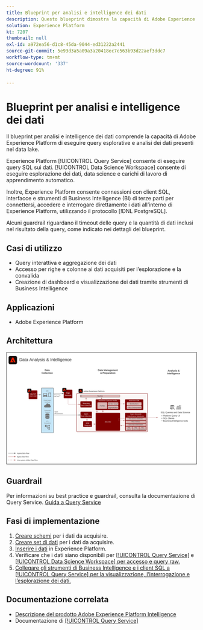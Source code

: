 ```yaml
---
title: Blueprint per analisi e intelligence dei dati
description: Questo blueprint dimostra la capacità di Adobe Experience Platform di eseguire query esplorative e analisi dei dati presenti nel data lake.
solution: Experience Platform
kt: 7207
thumbnail: null
exl-id: a972ea56-d1c8-45da-9044-ed31222a2441
source-git-commit: 5e93d3a5a09a3a20418ec7e563b93d22aef3ddc7
workflow-type: tm+mt
source-wordcount: '337'
ht-degree: 91%

---
```


# Blueprint per analisi e intelligence dei dati

Il blueprint per analisi e intelligence dei dati comprende la capacità di Adobe Experience Platform di eseguire query esplorative e analisi dei dati presenti nel data lake.

Experience Platform [!UICONTROL Query Service] consente di eseguire query SQL sui dati. [!UICONTROL Data Science Workspace] consente di eseguire esplorazione dei dati, data science e carichi di lavoro di apprendimento automatico.

Inoltre, Experience Platform consente connessioni con client SQL, interfacce e strumenti di Business Intelligence (BI) di terze parti per connettersi, accedere e interrogare direttamente i dati all’interno di Experience Platform, utilizzando il protocollo [!DNL PostgreSQL].

Alcuni guardrail riguardano il timeout delle query e la quantità di dati inclusi nel risultato della query, come indicato nei dettagli del blueprint.

## Casi di utilizzo

* Query interattiva e aggregazione dei dati
* Accesso per righe e colonne ai dati acquisiti per l’esplorazione e la convalida
* Creazione di dashboard e visualizzazione dei dati tramite strumenti di Business Intelligence

## Applicazioni

* Adobe Experience Platform

## Architettura

<img src="assets/data_exploration.svg" alt="Architettura di riferimento per il blueprint per esplorazione e reporting dei dati aziendali" style="border:1px solid #4a4a4a" />

## Guardrail

Per informazioni su best practice e guardrail, consulta la documentazione di Query Service.
[Guida a Query Service](https://experienceleague.adobe.com/docs/experience-platform/query/best-practices/writing-queries.html?lang=it#best-practices)

## Fasi di implementazione

1. [Creare schemi](https://experienceleague.adobe.com/?recommended=ExperiencePlatform-D-1-2021.1.xdm) per i dati da acquisire.
1. [Creare set di dati](https://experienceleague.adobe.com/docs/platform-learn/tutorials/data-ingestion/create-datasets-and-ingest-data.html?lang=it) per i dati da acquisire.
1. [Inserire i dati](https://experienceleague.adobe.com/?recommended=ExperiencePlatform-D-1-2020.1.dataingestion&amp;lang=it) in Experience Platform.
1. Verificare che i dati siano disponibili per [[!UICONTROL Query Service]](https://experienceleague.adobe.com/docs/platform-learn/tutorials/queries/explore-data.html?lang=en) e [[!UICONTROL Data Science Workspace] per accesso e query raw.](https://experienceleague.adobe.com/docs/platform-learn/tutorials/data-science-workspace/load-data-in-jupyterlab-notebooks.html?lang=en)
1. [Collegare gli strumenti di Business Intelligence e i client SQL a [!UICONTROL Query Service] per la visualizzazione, l’interrogazione e l’esplorazione dei dati.](https://experienceleague.adobe.com/?recommended=ExperiencePlatform-D-1-2021.1.qsvc.dash)

## Documentazione correlata

* [Descrizione del prodotto Adobe Experience Platform Intelligence](https://helpx.adobe.com/it/legal/product-descriptions/adobe-experience-platform-intelligence---product-description.html)
* Documentazione di [[!UICONTROL Query Service]](https://experienceleague.adobe.com/docs/experience-platform/query/home.html?lang=it)
